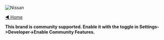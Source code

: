 ![Nissan](https://user-images.githubusercontent.com/37757984/82703105-2913a680-9c28-11ea-8130-ce67221dd568.png)

[◄ Home](https://github.com/commaai/openpilot/wiki)

**This brand is community supported. Enable it with the toggle in Settings->Developer->Enable Community Features.**